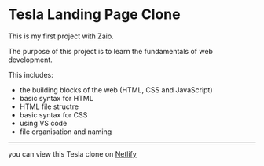 
# Tesla Landing Page Clone

This is my first project with Zaio.<br>

The purpose of this project is to learn the fundamentals of web development.<br>

This includes:

- the building blocks of the web (HTML, CSS and JavaScript)
- basic syntax for HTML
- HTML file structre
- basic syntax for CSS
- using VS code
- file organisation and naming

---

you can view this Tesla clone on [Netlify](https://zaio-tesla2-amahle.netlify.app/)

